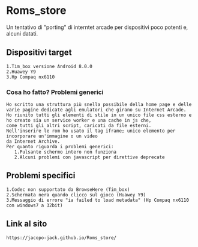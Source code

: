 # Roms_store
Un tentativo di "porting" di interntet arcade per dispositivi poco potenti e, alcuni datati.
## Dispositivi target
    1.Tim_box versione Android 8.0.0
    2.Huawey Y9
    3.Hp Compaq nx6110
 ### Cosa ho fatto? Problemi generici
    Ho scritto una struttura più snella possibile della home page e delle varie pagine dedicate agli emulatori che girano su Internet Arcade.
    Ho riunito tutti gli elementi di stile in un unico file css esterno e ho creato sia un service worker e una cache in js che, 
    come tutti gli altri script, caricati da file esterni. 
    Nell'inserire le rom ho usato il tag iframe; unico elemento per incorporare un'immagine o un video
    da Internet Archive. 
    Per quanto riguarda i problemi generici:
       1.Pulsante schermo intero non funziona
       2.Alcuni problemi con javascript per direttive deprecate 
 ## Problemi specifici
    1.Codec non supportato da BrowseHere (Tim_box)
    2.Schermata nera quando clicco sul gioco (Huawey Y9)
    3.Messaggio di errore "ia failed to load metadata" (Hp Compaq nx6110 con windows7 a 32bit)
 ## Link al sito
    https://jacopo-jack.github.io/Roms_store/
